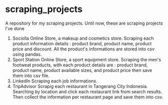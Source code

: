 # scraping_projects
A repository for my scraping projects. Until now, these are scraping projects I've done
1. Sociolla Online Store, a makeup and cosmetics store.
   Scraping each product information details : product brand, product name, product price and discount. All the product's informations are stored into csv using pandas. 
3. Sport Station Online Store, a sport equipment store.
   Scraping the men's footweat products, with each product details are : product brand, product name, product available sizes, and product price then save them into csv file.
4. LinkedIn
   Scraping each job informations. 
5. TripAdvisor
   Scrapig each restaurant in Tangerang City Indonesia. Searching by location and click each restaurant link from search results. Then collect the information per restaurant page and save them into csv.
